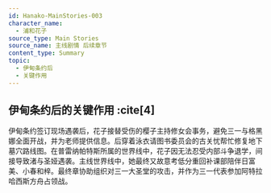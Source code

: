 ```yaml
---
id: Hanako-MainStories-003
character_name:
  - 浦和花子
source_type: Main Stories
source_name: 主线剧情 后续章节
content_type: Summary
topic:
  - 伊甸条约后
  - 关键作用
---
```

## 伊甸条约后的关键作用 :cite[4]
伊甸条约签订现场遇袭后，花子接替受伤的樱子主持修女会事务，避免三一与格黑娜全面开战，并为老师提供信息。后穿着泳衣请图书委员会的古关忧帮忙修复地下墓穴路线图。在普雷纳帕特斯所属的世界线中，花子因无法忍受内部斗争退学，间接导致渚与圣娅遇袭。主线世界线中，她最终又故意考低分重回补课部陪伴日富美、小春和梓。最终章协助组织对三一大圣堂的攻击，并作为三一代表参加阿特拉哈西斯方舟占领战。